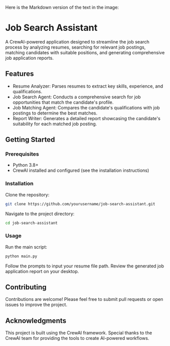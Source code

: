Here is the Markdown version of the text in the image:

# Job Search Assistant

A CrewAI-powered application designed to streamline the job search process by analyzing resumes, searching for relevant job postings, matching candidates with suitable positions, and generating comprehensive job application reports.

## Features

* Resume Analyzer: Parses resumes to extract key skills, experience, and qualifications.
* Job Search Agent: Conducts a comprehensive search for job opportunities that match the candidate's profile.
* Job Matching Agent: Compares the candidate's qualifications with job postings to determine the best matches.
* Report Writer: Generates a detailed report showcasing the candidate's suitability for each matched job posting.

## Getting Started

### Prerequisites

* Python 3.8+
* CrewAI installed and configured (see the installation instructions)

### Installation

Clone the repository:

```bash
git clone https://github.com/yourusername/job-search-assistant.git
```

Navigate to the project directory:

```bash
cd job-search-assistant
```

### Usage

Run the main script:

```bash
python main.py
```

Follow the prompts to input your resume file path.
Review the generated job application report on your desktop.

## Contributing

Contributions are welcome! Please feel free to submit pull requests or open issues to improve the project.

## Acknowledgments

This project is built using the CrewAI framework. Special thanks to the CrewAI team for providing the tools to create AI-powered workflows.
